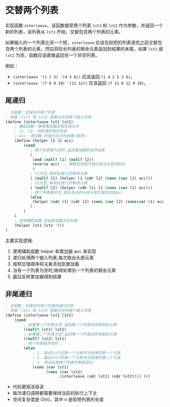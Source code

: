# 交替两个列表

实现函数 `interleave`，该函数接受两个列表 `lst1` 和 `lst2` 作为参数，并返回一个新的列表，该列表从 `lst1` 开始，交替包含两个列表的元素。

如果输入的一个列表比另一个短，`interleave` 应该在较短的列表用完之前交替包含两个列表的元素，然后将较长列表的剩余元素追加到结果的末尾。如果 `lst1` 或 `lst2` 为空，函数应该直接返回另一个非空列表。

例如：

- `(interleave '(1 2 3) '(4 5 6))` 应该返回 `(1 4 2 5 3 6)`。
- `(interleave '(7 8 9 10) '(11 12))` 应该返回 `(7 11 8 12 9 10)`。

## 尾递归

```scheme
; 主函数：交错合并两个列表
; 参数：lst1 和 lst2 是要合并的两个输入列表
(define (interleave lst1 lst2)
    ; 辅助函数：使用累加器实现交错合并
    ; l1, l2: 待处理的剩余列表
    ; acc: 累加器,存储已合并的结果(倒序)
    (define (helper l1 l2 acc)
        (cond
           ; 两个列表都为空时,返回累加器的反转结果
           (
            (and (null? l1) (null? l2))
            (everse acc)  ; 需要反转因为我们是从头部添加的
            )
           ; l1为空,继续处理l2的剩余元素
           ( (null? l1) (helper l1 (cdr l2) (cons (car l2) acc)))
           ; l2为空,继续处理l1的剩余元素
           ( (null? l2) (helper (cdr l1) l2 (cons (car l1) acc)))
           ; 两个列表都非空,取出各自的头部元素交错添加到acc
           (else
            (helper (cdr l1) (cdr l2) (cons (car l2) (cons(car l1) acc)))
           )
        )
    )
    ; 调用辅助函数,初始累加器为空列表
    (helper lst1 lst2 '())
)
```

主要实现逻辑:

1. 使用辅助函数 helper 和累加器 acc 来实现
2. 递归处理两个输入列表,每次取出头部元素
3. 按照交错顺序将元素添加到累加器
4. 当有一个列表为空时,继续处理另一个列表的剩余元素
5. 最后反转累加器得到结果

## 非尾递归

```scheme
; 主函数：交错合并两个列表的递归实现
; 参数：lst1 和 lst2 是要合并的两个输入列表
(define (interleave lst1 lst2)
    (cond
        ; 如果第一个列表为空,返回第二个列表的所有剩余元素
        ((null? lst1) lst2)
        ; 如果第二个列表为空,返回第一个列表的所有剩余元素
        ((null? lst2) lst1)
        ; 两个列表都非空时：
        (else
            ; 1. 取出lst1的第一个元素作为结果的第一个元素
            ; 2. 取出lst2的第一个元素作为结果的第二个元素
            ; 3. 递归处理两个列表的剩余部分
            (cons (car lst1)
                  (cons (car lst2)
                        (interleave (cdr lst1) (cdr lst2)))) )))
```

- 代码更简洁易读
- 每次递归调用都需要保持当前的执行上下文
- 空间复杂度是 O(n)，其中 n 是较短列表的长度
